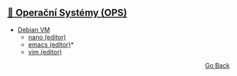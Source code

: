 ## <a href="https://github.com/neostetic/School-Zapisky/tree/main/OPS">📴 Operační Systémy (OPS)</a>
- <a href="https://github.com/neostetic/School-Zapisky/tree/main/OPS/debian">Debian VM</a>
  - <a href="https://github.com/neostetic/School-Zapisky/blob/main/OPS/nano/README.pdf">nano (editor)</a>
  - <a href="https://github.com/neostetic/School-Zapisky/blob/main/OPS/emacs/README.pdf">emacs (editor)</a>*
  - <a href="https://github.com/neostetic/School-Zapisky/blob/main/OPS/vim/README.pdf">vim  (editor)</a>
<p align="right">
  <a href="https://github.com/neostetic/School-Zapisky">Go Back</a>
</p>
